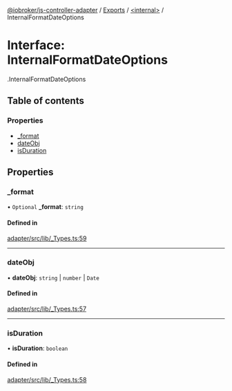 [@iobroker/js-controller-adapter](../README.md) / [Exports](../modules.md) / [<internal\>](../modules/internal_.md) / InternalFormatDateOptions

# Interface: InternalFormatDateOptions

[<internal>](../modules/internal_.md).InternalFormatDateOptions

## Table of contents

### Properties

- [\_format](internal_.InternalFormatDateOptions.md#_format)
- [dateObj](internal_.InternalFormatDateOptions.md#dateobj)
- [isDuration](internal_.InternalFormatDateOptions.md#isduration)

## Properties

### \_format

• `Optional` **\_format**: `string`

#### Defined in

[adapter/src/lib/_Types.ts:59](https://github.com/ioBroker/ioBroker.js-controller/blob/931c925a/packages/adapter/src/lib/_Types.ts#L59)

___

### dateObj

• **dateObj**: `string` \| `number` \| `Date`

#### Defined in

[adapter/src/lib/_Types.ts:57](https://github.com/ioBroker/ioBroker.js-controller/blob/931c925a/packages/adapter/src/lib/_Types.ts#L57)

___

### isDuration

• **isDuration**: `boolean`

#### Defined in

[adapter/src/lib/_Types.ts:58](https://github.com/ioBroker/ioBroker.js-controller/blob/931c925a/packages/adapter/src/lib/_Types.ts#L58)
